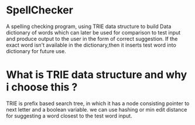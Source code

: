 
# SpellChecker
A spelling checking program, using TRIE data structure to build Data dictionary of words which can later be used for comparison to test input and produce output to the user in the form of correct suggestion. If the exact word isn't available in the dictionary,then it inserts test word into dictionary for future use.

# What is TRIE data structure and why i choose this ?
TRIE is prefix based search tree, in which it has a node consisting pointer to next letter and a boolean variable.
we can use hashing or min edit distance for suggesting a word closest to the test word input.
